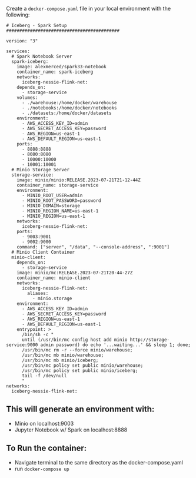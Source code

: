 Create a `docker-compose.yaml` file in your local environment with the following:

```###########################################
# Iceberg - Spark Setup
###########################################

version: "3"

services:
  # Spark Notebook Server
  spark-iceberg:
    image: alexmerced/spark33-notebook
    container_name: spark-iceberg
    networks:
      iceberg-nessie-flink-net:
    depends_on:
      - storage-service
    volumes:
      - ./warehouse:/home/docker/warehouse
      - ./notebooks:/home/docker/notebooks
      - ./datasets:/home/docker/datasets
    environment:
      - AWS_ACCESS_KEY_ID=admin
      - AWS_SECRET_ACCESS_KEY=password
      - AWS_REGION=us-east-1
      - AWS_DEFAULT_REGION=us-east-1
    ports:
      - 8888:8888
      - 8080:8080
      - 10000:10000
      - 10001:10001
  # Minio Storage Server
  storage-service:
    image: minio/minio:RELEASE.2023-07-21T21-12-44Z
    container_name: storage-service
    environment:
      - MINIO_ROOT_USER=admin
      - MINIO_ROOT_PASSWORD=password
      - MINIO_DOMAIN=storage
      - MINIO_REGION_NAME=us-east-1
      - MINIO_REGION=us-east-1
    networks:
      iceberg-nessie-flink-net:
    ports:
      - 9003:9001
      - 9002:9000
    command: ["server", "/data", "--console-address", ":9001"]
  # Minio Client Container
  minio-client:
    depends_on:
      - storage-service
    image: minio/mc:RELEASE.2023-07-21T20-44-27Z
    container_name: minio-client
    networks:
      iceberg-nessie-flink-net:
        aliases:
          - minio.storage
    environment:
      - AWS_ACCESS_KEY_ID=admin
      - AWS_SECRET_ACCESS_KEY=password
      - AWS_REGION=us-east-1
      - AWS_DEFAULT_REGION=us-east-1
    entrypoint: >
      /bin/sh -c "
      until (/usr/bin/mc config host add minio http://storage-service:9000 admin password) do echo '...waiting...' && sleep 1; done;
      /usr/bin/mc rm -r --force minio/warehouse;
      /usr/bin/mc mb minio/warehouse;
      /usr/bin/mc mb minio/iceberg;
      /usr/bin/mc policy set public minio/warehouse;
      /usr/bin/mc policy set public minio/iceberg;
      tail -f /dev/null
      "
networks:
  iceberg-nessie-flink-net:
```
## This will generate an environment with:

- Minio on localhost:9003
- Jupyter Notebook w/ Spark on localhost:8888

## To Run the container:
- Navigate terminal to the same directory as the docker-compose.yaml
- run `docker-compose up`
